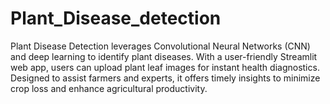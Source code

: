 # Plant_Disease_detection
Plant Disease Detection leverages Convolutional Neural Networks (CNN) and deep learning to identify plant diseases. With a user-friendly Streamlit web app, users can upload plant leaf images for instant health diagnostics. Designed to assist farmers and experts, it offers timely insights to minimize crop loss and enhance agricultural productivity. 
